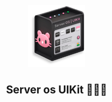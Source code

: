 <!-- markdownlint-disable-next-line -->
<p align="center">
  <a 
    href="https://github.com/Blade-Space" 
    rel="noopener" 
    target="_blank">
        <img width="150" src="./public/assets/Logo/LOGO.svg" alt="Server os | UIKit">
    </a>
</p>

<h1 align="center">Server os UIKit 🐇💾🔥</h1>